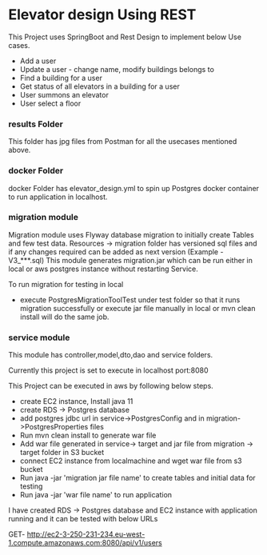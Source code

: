# Elevator design Using REST

This Project uses SpringBoot and Rest Design to implement below Use cases.

- Add a user
- Update a user - change name, modify buildings belongs to
- Find a building for a user
- Get status of all elevators in a building for a user
- User summons an elevator
- User select a floor

### results Folder

This folder has jpg files from Postman for all the usecases mentioned above.

### docker Folder

docker Folder has elevator_design.yml to spin up Postgres docker container to run application in localhost.

### migration module

Migration module uses Flyway database migration to initially create Tables and few test data. Resources -> migration
folder has versioned sql files and if any changes required can be added as next version (Example - V3_***.sql)
This module generates migration.jar which can be run either in local or aws postgres instance without restarting
Service.

To run migration for testing in local

- execute PostgresMigrationToolTest under test folder so that it runs migration successfully or execute jar file
  manually in local or mvn clean install will do the same job.

### service module

This module has controller,model,dto,dao and service folders.

Currently this project is set to execute in localhost port:8080

This Project can be executed in aws by following below steps.

- create EC2 instance, Install java 11
- create RDS -> Postgres database
- add postgres jdbc url in service->PostgresConfig and in migration->PostgresProperties files
- Run mvn clean install to generate war file
- Add war file generated in service-> target and jar file from migration -> target folder in S3 bucket
- connect EC2 instance from localmachine and wget war file from s3 bucket
- Run java -jar 'migration jar file name' to create tables and initial data for testing
- Run java -jar 'war file name' to run application

I have created RDS -> Postgres database and EC2 instance with application running and it can be tested with below URLs

GET- http://ec2-3-250-231-234.eu-west-1.compute.amazonaws.com:8080/api/v1/users

